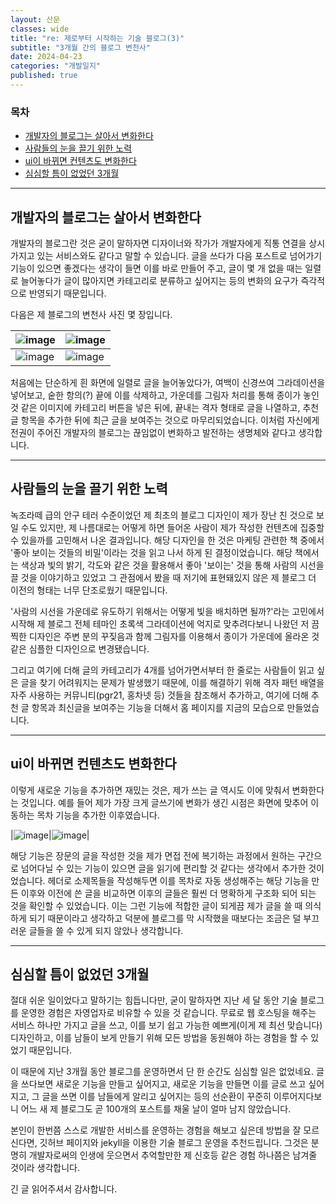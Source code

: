 ```yaml
---
layout: 산문
classes: wide
title: "re: 제로부터 시작하는 기술 블로그(3)"
subtitle: "3개월 간의 블로그 변천사"
date: 2024-04-23
categories: "개발일지"
published: true
---
```


### 목차

- [개발자의 블로그는 살아서 변화한다](#개발자의-블로그는-살아서-변화한다)
- [사람들의 눈을 끌기 위한 노력](#사람들의-눈을-끌기-위한-노력)
- [ui이 바뀌면 컨텐츠도 변화한다](#ui이-바뀌면-컨텐츠도-변화한다)
- [심심할 틈이 없었던 3개월](#심심할-틈이-없었던-3개월)

---

## 개발자의 블로그는 살아서 변화한다

개발자의 블로그란 것은 굳이 말하자면 디자이너와 작가가 개발자에게 직통 연결을 상시 가지고 있는 서비스와도 같다고 말할 수 있습니다. 글을 쓰다가 다음 포스트로 넘어가기 기능이 있으면 좋겠다는 생각이 들면 이를 바로 만들어 주고, 글이 몇 개 없을 때는 일렬로 늘어놓다가 글이 많아지면 카테고리로 분류하고 싶어지는 등의 변화의 요구가 즉각적으로 반영되기 때문입니다.

다음은 제 블로그의 변천사 사진 몇 장입니다.

|![image](/images/re%20제로부터%20시작하는%20블로그/before_grid_colorful.png)|![image](/images/re%20제로부터%20시작하는%20블로그/front_before_grid.png)|
|---|---|
|![image](/images/re%20제로부터%20시작하는%20블로그/front_without_recommend.png)|![image](/images/re%20제로부터%20시작하는%20블로그/front_recent.png)|

처음에는 단순하게 흰 화면에 일렬로 글을 늘어놓았다가, 여백이 신경쓰여 그라데이션을 넣어보고, 숱한 항의(?) 끝에 이를 삭제하고, 가운데를 그림자 처리를 통해 종이가 놓인 것 같은 이미지에 카테고리 버튼을 넣은 뒤에, 끝내는 격자 형태로 글을 나열하고, 추천글 항목을 추가한 뒤에 최근 글을 보여주는 것으로 마무리되었습니다. 이처럼 자신에게 전권이 주어진 개발자의 블로그는 끊임없이 변화하고 발전하는 생명체와 같다고 생각합니다.

---

## 사람들의 눈을 끌기 위한 노력

녹조라떼 급의 안구 테러 수준이었던 제 최초의 블로그 디자인이 제가 장난 친 것으로 보일 수도 있지만, 제 나름대로는 어떻게 하면 들어온 사람이 제가 작성한 컨텐츠에 집중할 수 있을까를 고민해서 나온 결과입니다. 해당 디자인을 한 것은 마케팅 관련한 책 중에서 '좋아 보이는 것들의 비밀'이라는 것을 읽고 나서 하게 된 결정이었습니다. 해당 책에서는 색상과 빛의 밝기, 각도와 같은 것을 활용해서 좋아 '보이는' 것을 통해 사람의 시선을 끌 것을 이야기하고 있었고 그 관점에서 봤을 때 저기에 표현돼있지 않은 제 블로그 더 이전의 형태는 너무 단조로웠기 때문입니다.

'사람의 시선을 가운데로 유도하기 위해서는 어떻게 빛을 배치하면 될까?'라는 고민에서 시작해 제 블로그 전체 테마인 초록색 그라데이션에 억지로 맞추려다보니 나왔던 저 끔찍한 디자인은 주변 분의 꾸짖음과 함께 그림자를 이용해서 종이가 가운데에 올라온 것 같은 심플한 디자인으로 변경됐습니다.

그리고 여기에 더해 글의 카테고리가 4개를 넘어가면서부터 한 줄로는 사람들이 읽고 싶은 글을 찾기 어려워지는 문제가 발생했기 때문에, 이를 해결하기 위해 격자 패턴 배열을 자주 사용하는 커뮤니티(pgr21, 홍차넷 등) 것들을 참조해서 추가하고, 여기에 더해 추천 글 항목과 최신글을 보여주는 기능을 더해서 홈 페이지를 지금의 모습으로 만들었습니다.

---

## ui이 바뀌면 컨텐츠도 변화한다

이렇게 새로운 기능을 추가하면 재밌는 것은, 제가 쓰는 글 역시도 이에 맞춰서 변화한다는 것입니다. 예를 들어 제가 가장 크게 글쓰기에 변화가 생긴 시점은 화면에 맞추어 이동하는 목차 기능을 추가한 이후였습니다.

|![image](https://github.com/kaestro/kaestro.github.io/blob/main/docs/images/re%20%EC%A0%9C%EB%A1%9C%EB%B6%80%ED%84%B0%20%EC%8B%9C%EC%9E%91%ED%95%98%EB%8A%94%20%EB%B8%94%EB%A1%9C%EA%B7%B8/before_toc.PNG?raw=true)|![image](https://github.com/kaestro/kaestro.github.io/blob/main/docs/images/re%20%EC%A0%9C%EB%A1%9C%EB%B6%80%ED%84%B0%20%EC%8B%9C%EC%9E%91%ED%95%98%EB%8A%94%20%EB%B8%94%EB%A1%9C%EA%B7%B8/after_toc.PNG?raw=true)|

해당 기능은 장문의 글을 작성한 것을 제가 면접 전에 복기하는 과정에서 원하는 구간으로 넘어다닐 수 있는 기능이 있으면 글을 읽기에 편리할 것 같다는 생각에서 추가한 것이었습니다. 헤더로 소제목들을 작성해두면 이를 목차로 자동 생성해주는 해당 기능을 만든 이후와 이전에 쓴 글을 비교하면 이후의 글들은 훨씬 더 명확하게 구조화 되어 되는 것을 확인할 수 있었습니다. 이는 그런 기능에 적합한 글이 되게끔 제가 글을 쓸 때 의식하게 되기 때문이라고 생각하고 덕분에 블로그를 막 시작했을 때보다는 조금은 덜 부끄러운 글들을 쓸 수 있게 되지 않았나 생각합니다.

---

## 심심할 틈이 없었던 3개월

절대 쉬운 일이었다고 말하기는 힘듭니다만, 굳이 말하자면 지난 세 달 동안 기술 블로그를 운영한 경험은 자영업자로 비유할 수 있을 것 같습니다. 무료로 웹 호스팅을 해주는 서비스 하나만 가지고 글을 쓰고, 이를 보기 쉽고 가능한 예쁘게(이게 제 최선 맞습니다) 디자인하고, 이를 남들이 보게 만들기 위해 모든 방법을 동원해야 하는 경험을 할 수 있었기 때문입니다.

이 때문에 지난 3개월 동안 블로그를 운영하면서 단 한 순간도 심심할 일은 없었네요. 글을 쓰다보면 새로운 기능을 만들고 싶어지고, 새로운 기능을 만들면 이를 글로 쓰고 싶어지고, 그 글을 쓰면 이를 남들에게 알리고 싶어지는 등의 선순환이 꾸준히 이루어지다보니 어느 새 제 블로그도 곧 100개의 포스트를 채울 날이 얼마 남지 않았습니다.

본인이 한번쯤 스스로 개발한 서비스를 운영하는 경험을 해보고 싶은데 방법을 잘 모르신다면, 깃허브 페이지와 jekyll을 이용한 기술 블로그 운영을 추천드립니다. 그것은 분명히 개발자로써의 인생에 웃으면서 추억할만한 제 신호등 같은 경험 하나쯤은 남겨줄 것이라 생각합니다.

긴 글 읽어주셔서 감사합니다.
